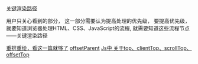 #

[关键渲染路径](https://developers.google.com/web/fundamentals/performance/critical-rendering-path/)

用户只关心看到的部分，
这一部分需要认为提高处理的优先级，
要提高优先级，
就要知道浏览器处理HTML、CSS、JavaScript的流程,
就需要知道这些流程节点——关键渲染路径

[重排重绘，看这一篇就够了](https://juejin.im/entry/582f16fca22b9d006b7afd89)
[offsetParent](https://developer.mozilla.org/zh-CN/docs/Web/API/HTMLElement/offsetParent)
[Js中 关于top、clientTop、scrollTop、offsetTop](http://www.cnblogs.com/seven_cheng/archive/2009/11/16/1603787.html)
